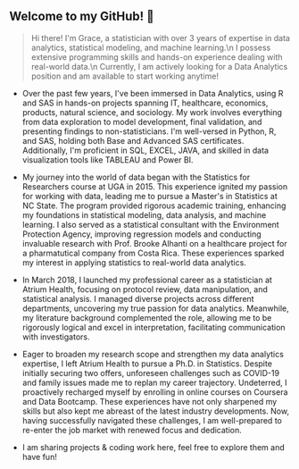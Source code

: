 ## Welcome to my GitHub! 👋

> Hi there! I'm Grace, a statistician with over 3 years of expertise in data analytics, statistical modeling, and machine learning.\n
> I possess extensive programming skills and hands-on experience dealing with real-world data.\n
> Currently, I am actively looking for a Data Analytics position and am available to start working anytime! 

* Over the past few years, I've been immersed in Data Analytics, using R and SAS in hands-on projects spanning IT, healthcare, economics, products, natural science, and sociology. My work involves everything from data exploration to model development, final validation, and presenting findings to non-statisticians. I'm well-versed in Python, R, and SAS, holding both Base and Advanced SAS certificates. Additionally, I'm proficient in SQL, EXCEL, JAVA, and skilled in data visualization tools like TABLEAU and Power BI.

* My journey into the world of data began with the Statistics for Researchers course at UGA in 2015. This experience ignited my passion for working with data, leading me to pursue a Master's in Statistics at NC State. The program provided rigorous academic training, enhancing my foundations in statistical modeling, data analysis, and machine learning. I also served as a statistical consultant with the Environment Protection Agency, improving regression models and conducting invaluable research with Prof. Brooke Alhanti on a healthcare project for a pharmatutical company from Costa Rica. These experiences sparked my interest in applying statistics to real-world data analytics.

* In March 2018, I launched my professional career as a statistician at Atrium Health, focusing on protocol review, data manipulation, and statistical analysis. I managed diverse projects across different departments, uncovering my true passion for data analytics. Meanwhile, my literature background complemented the role, allowing me to be rigorously logical and excel in interpretation, facilitating communication with investigators.

* Eager to broaden my research scope and strengthen my data analytics expertise, I left Atrium Health to pursue a Ph.D. in Statistics. Despite initially securing two offers, unforeseen challenges such as COVID-19 and family issues made me to replan my career trajectory. Undeterred, I proactively recharged myself by enrolling in online courses on Coursera and Data Bootcamp. These experiences have not only sharpened my skills but also kept me abreast of the latest industry developments. Now, having successfully navigated these challenges, I am well-prepared to re-enter the job market with renewed focus and dedication.

* I am sharing projects & coding work here, feel free to explore them and have fun!





